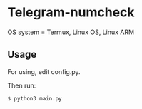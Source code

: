 # Telegram-numcheck

OS system = Termux, Linux OS, Linux ARM

## Usage

For using, edit config.py.

Then run:
```
$ python3 main.py
```
